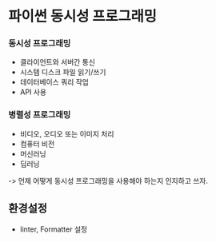# 파이썬 동시성 프로그래밍

### 동시성 프로그래밍
- 클라이언트와 서버간 통신
- 시스템 디스크 파일 읽기/쓰기
- 데이터베이스 쿼리 작업
- API 사용

### 병렬성 프로그래밍
- 비디오, 오디오 또는 이미지 처리
- 컴퓨터 비전
- 머신러닝
- 딥러닝

-> 언제 어떻게 동시성 프로그래밍을 사용해야 하는지 인지하고 쓰자.

## 환경설정
- linter, Formatter 설정 